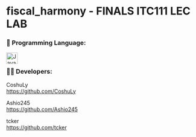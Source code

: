 # fiscal_harmony - FINALS ITC111 LEC LAB

### 📍 Programming Language:


 <img align="left" alt="Java" width="30px" style="padding-right:10px;" src="https://cdn.jsdelivr.net/gh/devicons/devicon/icons/cplusplus/cplusplus-plain.svg"/><br>


<h3 align="left"> 👨‍💻 Developers:</h3>

CoshuLy<br>
https://github.com/CoshuLy

Ashio245<br>
https://github.com/Ashio245

tcker<br>
https://github.com/tcker
